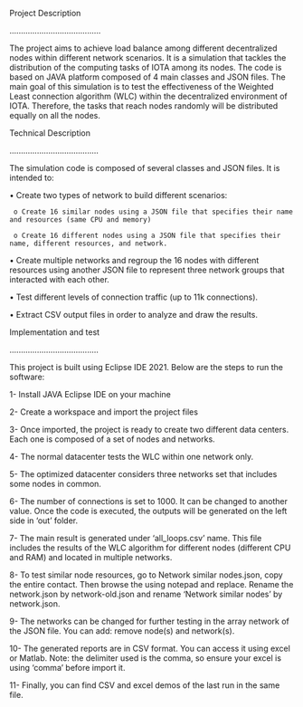 Project Description

........................................

The project aims to achieve load balance among different decentralized nodes within different network scenarios. It is a simulation that tackles the distribution of the computing tasks of IOTA among its nodes. The code is based on JAVA platform composed of 4 main classes and JSON files. The main goal of this simulation is to test the effectiveness of the Weighted Least connection algorithm (WLC) within the decentralized environment of IOTA. Therefore, the tasks that reach nodes randomly will be distributed equally on all the nodes.

Technical Description

.......................................

The simulation code is composed of several classes and JSON files. It is intended to:

• Create two types of network to build different scenarios:

     o Create 16 similar nodes using a JSON file that specifies their name and resources (same CPU and memory)
     
     o Create 16 different nodes using a JSON file that specifies their name, different resources, and network.
     
• Create multiple networks and regroup the 16 nodes with different resources using another JSON file to represent three network groups that interacted with each other. 

• Test different levels of connection traffic (up to 11k connections).

• Extract CSV output files in order to analyze and draw the results.




Implementation and test

.......................................

This project is built using Eclipse IDE 2021. Below are the steps to run the software:

1-	Install JAVA Eclipse IDE on your machine

2-	Create a workspace and import the project files

3-	Once imported, the project is ready to create two different data centers. Each one is composed of a set of nodes and networks. 

4-	The normal datacenter tests the WLC within one network only. 

5-	The optimized datacenter considers three networks set that includes some nodes in common.

6-	The number of connections is set to 1000. It can be changed to another value. Once the code is executed, the outputs will be generated on the left side in ‘out’ folder.

7-	The main result is generated  under ‘all_loops.csv’ name. This file includes the results of the WLC algorithm for different nodes (different CPU and RAM) and located in multiple networks.

8-	To test similar node resources, go to Network similar nodes.json, copy the entire contact. Then browse the using notepad and replace. Rename the  network.json by network-old.json and rename ‘Network similar nodes’ by network.json.

9-	The networks can be changed for further testing in the array network of the JSON file. You can add: remove node(s) and network(s).

10-	 The generated reports are in CSV format. You can access it using excel or Matlab. Note: the delimiter used is the comma, so ensure your excel is using ‘comma’ before import it.

11-	Finally, you can find  CSV and excel demos of the last run in the same file.

 




